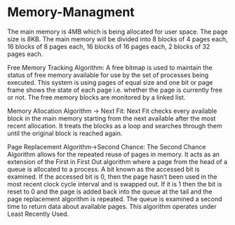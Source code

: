 # Memory-Managment  

The main memory is 4MB which is being allocated for user space. The page size is 8KB. The main memory will be divided into 8 blocks of 4 pages each, 16 blocks of 8 pages each, 16 blocks of 16 pages each, 2 blocks of 32 pages each.

Free Memory Tracking Algorithm: A free bitmap is used to maintain the status of free memory available for use by the set of processes being executed. 
This system is using pages of equal size and one bit or page frame shows the state of each page i.e. whether the page is currently free or not. 
The free memory blocks are monitored by a linked list.

Memory Allocation Algorithm -> Next Fit: Next Fit checks every available block in the main memory starting from the next available after the most recent allocation. 
It treats the blocks as a loop and searches through them until the original block is reached again.

Page Replacement Algorithm->Second Chance: The Second Chance Algorithm allows for the repeated reuse of pages in memory. 
It acts as an extension of the First in First Out algorithm where a page from the head of a queue is allocated to a process. 
A bit known as the accessed bit is examined. If the accessed bit is 0, then the page hasn’t been used in the most recent clock cycle interval and is swapped out. 
If it is 1 then the bit is reset to 0 and the page is added back into the queue at the tail and the page replacement algorithm is repeated. The queue is examined a second time to return data about available pages. 
This algorithm operates under Least Recently Used.
